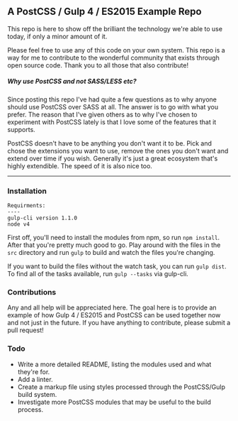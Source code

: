 A PostCSS / Gulp 4 / ES2015 Example Repo
--

This repo is here to show off the brilliant the technology we're able to use today, if only a minor amount of it. 

Please feel free to use any of this code on your own system. This repo is a way for me to contribute to the wonderful community that exists through open source code. Thank you to all those that also contribute!


##### Why use PostCSS and not SASS/LESS etc?
Since posting this repo I've had quite a few questions as to why anyone should use PostCSS over SASS at all. The answer is to go with what you prefer. The reason that I've given others as to why I've chosen to experiment with PostCSS lately is that I love some of the features that it supports.

PostCSS doesn't have to be anything you don't want it to be. Pick and chose the extensions you want to use, remove the ones you don't want and extend over time if you wish. Generally it's just a great ecosystem that's highly extendible. The speed of it is also nice too. 


---
### Installation

```
Requirments:
----
gulp-cli version 1.1.0
node v4 
```

First off, you'll need to install the modules from npm, so run `npm install`.
After that you're pretty much good to go. Play around with the files in the `src` directory and run `gulp` to build and watch the files you're changing.

If you want to build the files without the watch task, you can run `gulp dist`.
To find all of the tasks available, run `gulp --tasks` via gulp-cli.


### Contributions
Any and all help will be appreciated here. The goal here is to provide an example of how Gulp 4 / ES2015 and PostCSS can be used together now and not just in the future. 
If you have anything to contribute, please submit a pull request!



### Todo
- Write a more detailed README, listing the modules used and what they're for.
- Add a linter.
- Create a markup file using styles processed through the PostCSS/Gulp build system.
- Investigate more PostCSS modules that may be useful to the build process. 



